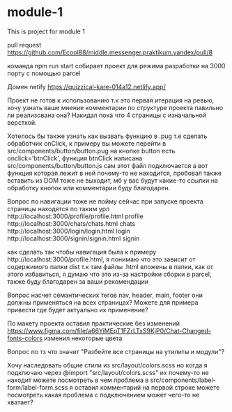 # module-1
This is project for module 1

pull request https://github.com/Ecool88/middle.messenger.praktikum.yandex/pull/8


команда npm run start собирает проект для режима разработки на 3000 порту с помощью parcel

Домен netify https://quizzical-kare-014a12.netlify.app/

Проект не готов к использованию т.к это первая итерация на ревью, хочу узнать ваше мнение комментарии по структуре проекта павильно ли реализована она? Накидал пока что 4 страницы с изначальной версткой.

Хотелось бы также узнать как вызвать функцию в .pug т.е сделать обработчик onClick, к примеру вы можете перейти в src/components/button/button.pug на кнопке button есть onclick='btnClick', функция btnClick написана src/components/button/button.js сам этот файл подключается а вот функция которая лежит в ней почему-то не находится, пробовал также вставить из DOM тоже не выходит, мб у вас будут какие-то ссылки на обработку кнопок или комментарии буду благодарен.

Вопрос по навигации тоже не пойму сейчас при запуске проекта страницы находятся по таким урл
    http://localhost:3000/profile/profile.html  profile
    http://localhost:3000/chats/chats.html      chats
    http://localhost:3000/login/login.html      login
    http://localhost:3000/signin/signin.html    signin

как сделать так чтобы навигация была к примеру http://localhost:3000/profile.html, я понимаю что это зависит от содержимого папки dist т.к там файлы .html вложены в папки, как от этого избавиться, я думаю что это из-за настройки сборки в parcel, также буду благодарен за ваши рекомендации

Вопрос насчет семантических тегов nav, header, main, footer они должны применяться на всех страницах? Можете для примера привести где будет актуально их применение?

По макету проекта оставил практические без изменений https://www.figma.com/file/a66YiMEpT1FZrLTxS9KjP0/Chat-Changed-fonts-colors изменил некоторые цвета

Вопрос по тз что значит "Разбейте все страницы на утилиты и модули"?

Хочу наследовать общие стили из src/layout/colors.scss но когда я подключаю через @import "src/layout/colors.scss" их почему-то не находит можете посмотреть в чем проблема в src/components/label-form/label-form.scss я оставил комментарий на первой строке можете посмотреть какая проблема с подключением может чего-то не хватает?




